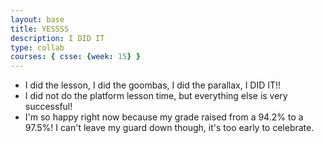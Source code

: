 ```yaml
---
layout: base
title: YESSSS
description: I DID IT
type: collab
courses: { csse: {week: 15} }
---
```


- I did the lesson, I did the goombas, I did the parallax, I DID IT!!
- I did not do the platform lesson time, but everything else is very successful!
- I'm so happy right now because my grade raised from a 94.2% to a 97.5%! I can't leave my guard down though, it's too early to celebrate.
